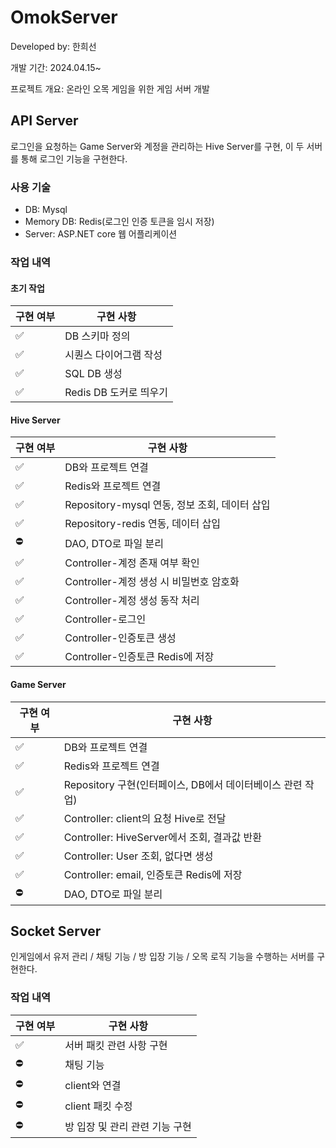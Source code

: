 # OmokServer
Developed by: 한희선

개발 기간: 2024.04.15~

프로젝트 개요: 온라인 오목 게임을 위한 게임 서버 개발

## API Server
로그인을 요청하는 Game Server와 계정을 관리하는 Hive Server를 구현,
이 두 서버를 통해 로그인 기능을 구현한다.
 
### 사용 기술
- DB: Mysql
- Memory DB: Redis(로그인 인증 토큰을 임시 저장)
- Server: ASP.NET core 웹 어플리케이션

### 작업 내역
#### 초기 작업
|구현 여부|구현 사항|
|------|------|
|✅|DB 스키마 정의|
|✅|시퀀스 다이어그램 작성|
|✅|SQL DB 생성|
|✅|Redis DB 도커로 띄우기|

#### Hive Server
|구현 여부|구현 사항|
|------|------|
|✅|DB와 프로젝트 연결|
|✅|Redis와 프로젝트 연결|
|✅|Repository-mysql 연동, 정보 조회, 데이터 삽입|
|✅|Repository-redis 연동, 데이터 삽입|
|⛔|DAO, DTO로 파일 분리|
|✅|Controller-계정 존재 여부 확인|
|✅|Controller-계정 생성 시 비밀번호 암호화|
|✅|Controller-계정 생성 동작 처리|
|✅|Controller-로그인|
|✅|Controller-인증토큰 생성|
|✅|Controller-인증토큰 Redis에 저장|


#### Game Server
|구현 여부|구현 사항|
|------|------|
|✅|DB와 프로젝트 연결|
|✅|Redis와 프로젝트 연결|
|✅|Repository 구현(인터페이스, DB에서 데이터베이스 관련 작업)|
|✅|Controller: client의 요청 Hive로 전달|
|✅|Controller: HiveServer에서 조회, 결과값 반환|
|✅|Controller: User 조회, 없다면 생성|
|✅|Controller: email, 인증토큰 Redis에 저장|
|⛔|DAO, DTO로 파일 분리|

## Socket Server
인게임에서 유저 관리 / 채팅 기능 / 방 입장 기능 / 오목 로직 기능을 수행하는 서버를 구현한다.

### 작업 내역
|구현 여부|구현 사항|
|------|------|
|✅|서버 패킷 관련 사항 구현|
|⛔|채팅 기능|
|⛔|client와 연결|
|⛔|client 패킷 수정|
|⛔|방 입장 및 관리 관련 기능 구현|
